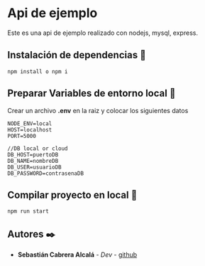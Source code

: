 # Api de ejemplo
Este es una api de ejemplo realizado con nodejs, mysql, express.

## Instalación de dependencias 🔧

```
npm install o npm i
```

## Preparar Variables de entorno local 🚀
Crear un archivo **.env** en la raiz y colocar los siguientes datos

```
NODE_ENV=local
HOST=localhost
PORT=5000

//DB local or cloud
DB_HOST=puertoDB
DB_NAME=nombreDB
DB_USER=usuarioDB
DB_PASSWORD=contrasenaDB
```

## Compilar proyecto en local 🚀
```
npm run start
```

## Autores ✒️

* **Sebastián Cabrera Alcalá** - *Dev* - [github](https://github.com/iSebasC)



